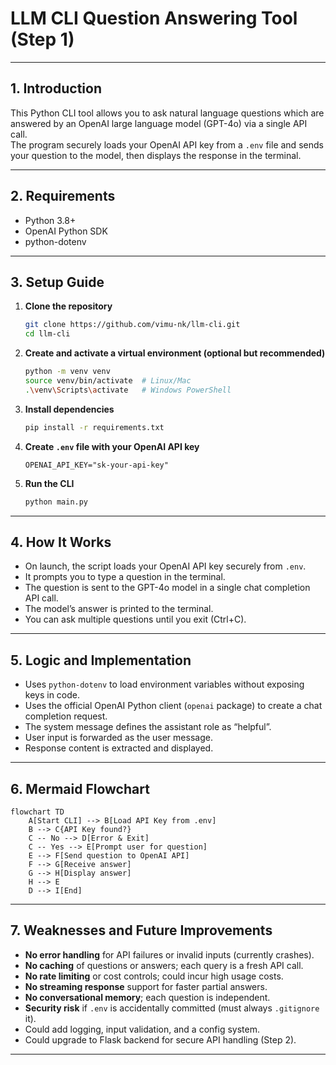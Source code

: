 # LLM CLI Question Answering Tool (Step 1)

---

## 1. Introduction

This Python CLI tool allows you to ask natural language questions which are answered by an OpenAI large language model (GPT-4o) via a single API call.  
The program securely loads your OpenAI API key from a `.env` file and sends your question to the model, then displays the response in the terminal.  

---

## 2. Requirements

- Python 3.8+  
- OpenAI Python SDK  
- python-dotenv  

---

## 3. Setup Guide

1. **Clone the repository**  
   ```bash
   git clone https://github.com/vimu-nk/llm-cli.git
   cd llm-cli
   ```

2. **Create and activate a virtual environment (optional but recommended)**  
   ```bash
   python -m venv venv
   source venv/bin/activate  # Linux/Mac
   .\venv\Scripts\activate   # Windows PowerShell
   ```

3. **Install dependencies**  
   ```bash
   pip install -r requirements.txt
   ```

4. **Create `.env` file with your OpenAI API key**  
   ```
   OPENAI_API_KEY="sk-your-api-key"
   ```

5. **Run the CLI**  
   ```bash
   python main.py
   ```

---

## 4. How It Works

- On launch, the script loads your OpenAI API key securely from `.env`.  
- It prompts you to type a question in the terminal.  
- The question is sent to the GPT-4o model in a single chat completion API call.  
- The model’s answer is printed to the terminal.  
- You can ask multiple questions until you exit (Ctrl+C).

---

## 5. Logic and Implementation

- Uses `python-dotenv` to load environment variables without exposing keys in code.  
- Uses the official OpenAI Python client (`openai` package) to create a chat completion request.  
- The system message defines the assistant role as “helpful”.  
- User input is forwarded as the user message.  
- Response content is extracted and displayed.

---

## 6. Mermaid Flowchart

```mermaid
flowchart TD
    A[Start CLI] --> B[Load API Key from .env]
    B --> C{API Key found?}
    C -- No --> D[Error & Exit]
    C -- Yes --> E[Prompt user for question]
    E --> F[Send question to OpenAI API]
    F --> G[Receive answer]
    G --> H[Display answer]
    H --> E
    D --> I[End]
```

---

## 7. Weaknesses and Future Improvements

- **No error handling** for API failures or invalid inputs (currently crashes).  
- **No caching** of questions or answers; each query is a fresh API call.  
- **No rate limiting** or cost controls; could incur high usage costs.  
- **No streaming response** support for faster partial answers.  
- **No conversational memory**; each question is independent.  
- **Security risk** if `.env` is accidentally committed (must always `.gitignore` it).  
- Could add logging, input validation, and a config system.  
- Could upgrade to Flask backend for secure API handling (Step 2).  

---
